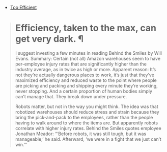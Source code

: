 * [Too Efficient](https://www.tbray.org/ongoing/When/202x/2020/07/05/Too-Efficient)
># Efficiency, taken to the max, can get very dark. ¶
>
> I suggest investing a few minutes in reading Behind the Smiles by Will Evans. Summary: Certain (not all) Amazon warehouses seem to have per-employee injury rates that are significantly higher than the industry average, as in twice as high or more. Apparent reason: It’s not they’re actually dangerous places to work, it’s just that they’ve maximized efficiency and reduced waste to the point where people are picking and packing and shipping every minute they’re working, never stopping. And a certain proportion of human bodies simply can’t manage that. They break down under pressure.
> 
> Robots matter, but not in the way you might think. The idea was that robotized warehouses should reduce stress and strain because they bring the pick-and-pack to the employees, rather than the people having to walk around to where the items are. But apparently robots correlate with higher injury rates. Behind the Smiles quotes employee Jonathan Meador: “‘Before robots, it was still tough, but it was manageable,’ he said. Afterward, ‘we were in a fight that we just can’t win.’”
